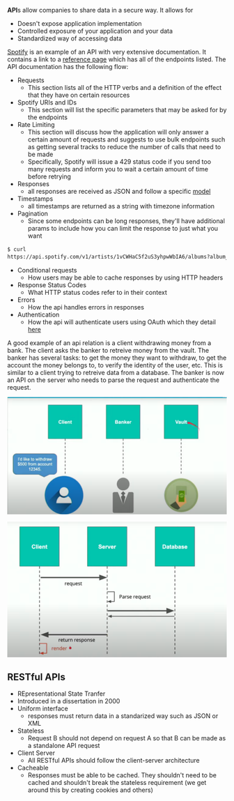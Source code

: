 **API**s allow companies to share data in a secure way. It allows for

* Doesn't expose application implementation
* Controlled exposure of your application and your data
* Standardized way of accessing data

[Spotify](https://developer.spotify.com/documentation/web-api/) is an example of an API with very extensive documentation. It contains a link to a [reference page](https://developer.spotify.com/documentation/web-api/reference/) which has all of the endpoints listed. The API documentation has the following flow:

* Requests
    * This section lists all of the HTTP verbs and a definition of the effect that they have on certain resources
* Spotify URIs and IDs
    * This section will list the specific parameters that may be asked for by the endpoints
* Rate Limiting
    * This section will discuss how the application will only answer a certain amount of requests and suggests to use bulk endpoints such as getting several tracks to reduce the number of calls that need to be made
    * Specifically, Spotify will issue a 429 status code if you send too many requests and inform you to wait a certain amount of time before retrying
* Responses
    * all responses are received as JSON and follow a specific [model](https://developer.spotify.com/documentation/web-api/reference/object-model/)
* Timestamps
    * all timestamps are returned as a string with timezone information
* Pagination
    * Since some endpoints can be long responses, they'll have additional params to include how you can limit the response to just what you want

```bash
$ curl
https://api.spotify.com/v1/artists/1vCWHaC5f2uS3yhpwWbIA6/albums?album_type=SINGLE&offset=20&limit=10
```

* Conditional requests
    * How users may be able to cache responses by using HTTP headers
* Response Status Codes
    * What HTTP status codes refer to in their context
* Errors
    * How the api handles errors in responses
* Authentication
    * How the api will authenticate users using OAuth which they detail [here](https://developer.spotify.com/documentation/general/guides/authorization-guide/)

A good example of an api relation is a client withdrawing money from a bank. The client asks the banker to retreive money from the vault. The banker has several tasks: to get the money they want to withdraw, to get the account the money belongs to, to verify the identity of the user, etc. This is similar to a client trying to retreive data from a database. The banker is now an API on the server who needs to parse the request and authenticate the request.

![Client Banker API](../images/client_banker_api.png)

![Client Server API](../images/client_server_api.png)

## RESTful APIs

* REpresentational State Tranfer
* Introduced in a dissertation in 2000
* Uniform interface
    * responses must return data in a standarized way such as JSON or XML
* Stateless
    * Request B should not depend on request A so that B can be made as a standalone API request
* Client Server
    * All RESTful APIs should follow the client-server architecture
* Cacheable
    * Responses must be able to be cached. They shouldn't need to be cached and shouldn't break the stateless requirement (we get around this by creating cookies and others)